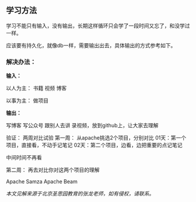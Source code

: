 ## 学习方法
学习不能只有输入，没有输出，长期这样循环只会学了一段时间又忘了，和没学过一样。

应该要有持久化，就像db一样，需要输出出去，具体输出的方式参考如下。



### 解决办法：

**输入：**

以人为主：
书籍
视频
博客

以事为主：
做项目


**输出：**

写博客
写公众号
跟别人去讲
录视频，放到github上，让大家去理解



验证：
两周对比试验
第一周：
从apache挑选2个项目，分别对比
01天：第一个项目，直接看，不动手记笔记
02天：第二个项目，边看，边把重要的点记笔记

中间时间不再看

第二周：
再去对比你对这两个项目的理解


Apache Samza
Apache Beam


_本文见解来源于北京圣思园教育的张龙老师，如有侵权，请联系。_

